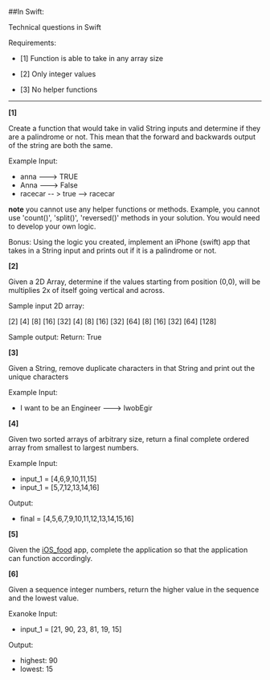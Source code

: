 
##In Swift:  

Technical questions in Swift

Requirements:

 - [1] Function is able to take in any array size

 - [2] Only integer values

 - [3] No helper functions
__________________________________________________________________________

**[1]** 

Create a function that would take in valid String inputs and determine if they are a palindrome or not.  This mean that the forward and backwards output of the string are both the same.

Example Input:  
 - anna --->  TRUE
 - Anna  ---> False
 - racecar -- > true  --> racecar 

**note**
you cannot use any helper functions or methods.  Example, you cannot use 'count()', 'split()', 'reversed()' methods in your solution.  You would need to develop your own logic.

Bonus:  Using the logic you created, implement an iPhone (swift) app that takes in a String input and prints out if it is a palindrome or not.

**[2]**

Given a 2D Array, determine if the values starting from position (0,0), will be multiplies 2x of itself going vertical and across.

Sample input 2D array:

[2] [4] [8] [16] [32] 
[4] [8] [16] [32] [64]
[8] [16] [32] [64] [128] 

Sample output:
Return:  True

**[3]**

Given a String, remove duplicate characters in that String and print out the unique characters

Example Input:
 - I want to be an Engineer  --->  IwobEgir

**[4]**

Given two sorted arrays of arbitrary size, return a final complete ordered array from smallest to largest numbers.

Example Input:

 - input_1 = [4,6,9,10,11,15]
 - input_1 = [5,7,12,13,14,16]

 Output:

 - final = [4,5,6,7,9,10,11,12,13,14,15,16]

 **[5]**

 Given the [iOS_food] app, complete the application so that the application can function accordingly.  


 [iOS_food]: <https://github.com/brewinglab/ios_development/tree/master/tutorial/sample>

 **[6]**

 Given a sequence integer numbers, return the higher value in the sequence and the lowest value.

 Exanoke Input:  

  - input_1 = [21, 90, 23, 81, 19, 15]

  Output:

   - highest: 90
   - lowest:  15





